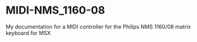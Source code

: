 # MIDI-NMS_1160-08
My documentation for a MIDI controller for the Philips NMS 1160/08 matrix keyboard for MSX 
